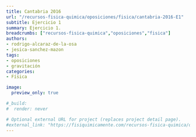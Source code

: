 ```yaml
---
title: Cantabria 2016
url: "/recursos-fisica-quimica/oposiciones/fisica/cantabria-2016-E1"
subtitle: Ejercicio 1
summary: Ejercicio 1.
breadcrumbs: ["recursos-fisica-quimica","oposiciones","fisica"]
authors:
- rodrigo-alcaraz-de-la-osa
- jesica-sanchez-mazon
tags:
- oposiciones
- gravitación
categories:
- Física

image:
  preview_only: true

#_build:
#  render: never

# Optional external URL for project (replaces project detail page).
#external_link: "https://fisiquimicamente.com/recursos-fisica-quimica/oposiciones/fisica/cantabria-2016-e1/cantabria-2016-E1.pdf"
---
```


<!-- <iframe src="https://docs.google.com/viewer?url=https://fisiquimicamente.com/recursos-fisica-quimica/oposiciones/fisica/cantabria-2016-e1/cantabria-2016-E1.pdf&embedded=true" style="width: 100vw; height: 500px; position: relative; left: 50%; right: 50%; margin-left: -50vw; margin-right: -50vw;" frameborder="0"></iframe> -->

<div id="adobe-dc-view" style="width: 100vw; position: relative; left: 50%; right: 50%; margin-left: -50vw; margin-right: -50vw;"></div>
<script src="https://documentcloud.adobe.com/view-sdk/main.js"></script>
<script type="text/javascript">
	document.addEventListener("adobe_dc_view_sdk.ready", function(){ 
		var adobeDCView = new AdobeDC.View({clientId: "5b6be996ab824b0e8113830d11740fa3", divId: "adobe-dc-view"});
		adobeDCView.previewFile({
			content:{location: {url: "https://fisiquimicamente.com/recursos-fisica-quimica/oposiciones/fisica/cantabria-2016-e1/cantabria-2016-E1.pdf"}},
			metaData:{fileName: "cantabria-2016-E1.pdf"}
		}, {embedMode: "IN_LINE"});
	});
</script>